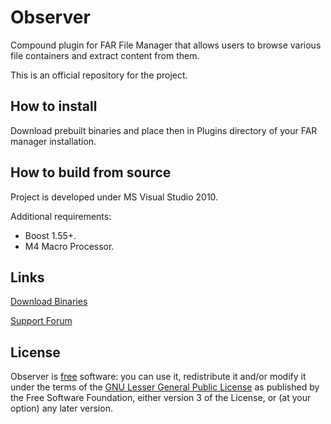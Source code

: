 # Observer #

Compound plugin for FAR File Manager that allows users to browse various file containers and extract content from them.

This is an official repository for the project.

## How to install ##

Download prebuilt binaries and place then in Plugins directory of your FAR manager installation.

## How to build from source ##

Project is developed under MS Visual Studio 2010.

Additional requirements:

* Boost 1.55+.
* M4 Macro Processor.

## Links ##

[Download Binaries](http://sourceforge.net/projects/far-observer/)

[Support Forum](http://forum.farmanager.com/viewforum.php?f=5)

## License ##

Observer is [free](http://www.gnu.org/philosophy/free-sw.html) software: you can use it, redistribute it and/or modify it under the terms of the [GNU Lesser General Public License](http://www.gnu.org/licenses/lgpl.html) as published by the Free Software Foundation, either version 3 of the License, or (at your option) any later version.
